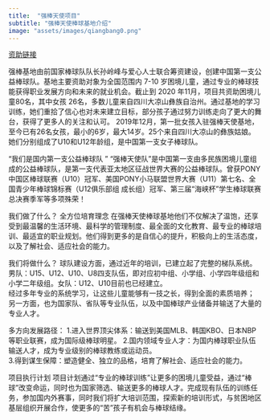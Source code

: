 ```yaml
---
title:  "强棒天使项目"
subtitle: "强棒天使棒球基地介绍"
image: "assets/images/qiangbang0.png"
---
```


[资助链接](https://gongyi.weibo.com/r/240756?u=7339886970&cu=5978816053)

强棒基地由前国家棒球队队长孙岭峰与爱心人士联合筹资建设，创建中国第一支公益棒球队。基地主要资助对象为全国范围内 7-10 岁困境儿童，通过专业的棒球技能获得职业发展方向和未来的就业机会。截止到 2020 年11月，项目共资助困境儿童80名，其中女孩 26名，多数儿童来自四川大凉山彝族自治州。通过基地的学习训练，她们重拾了信心也对未来建立目标，部分孩子通过努力训练走向了更大的舞台，获得了更多人的关注和认可。
2019年12月，第一批女孩入驻强棒天使基地，至今已有26名女孩，最小的6岁，最大14岁。25个来自四川大凉山的彝族姑娘。她们分别组成了U10和U12年龄组，是中国第一支女子棒球队。

“我们是国内第一支公益棒球队 ”
“强棒天使队”是中国第一支由多民族困境儿童组成的公益棒球队，是第一支代表亚太地区征战世界大赛的公益棒球队。曾获PONY中国区棒球联赛（U10）冠军、美国PONY小马联盟世界大赛（U11）第七名、全国青少年棒球锦标赛（U12俱乐部组 成长组）冠军、第三届“海峡杯”学生棒球联赛总决赛季军等多项殊荣！

我们做了什么？
全方位培育理念 
在强棒天使棒球基地他们不仅解决了温饱，还享受到最温馨的生活环境、最科学的管理制度、最全面的文化教育、最专业的棒球培训、最适宜的职业规划。他们得到更多的是自信心的提升，积极向上的生活态度，以及了解社会、适应社会的能力。

我们将做什么？
球队建设方面，通过近年的培训，已建立起了完整的梯队系统。男队：U15、U12、U10、U8四支队伍，即对应初中组、小学组、小学四年级组和小学二年级组。女队：U12、U10目前也已经建立。  
经过多年专业的系统学习，让这些儿童能够有一技之长，得到全面的素质培养； 另一方面，也为国家队、省队等专业队伍，以及中国棒球产业储备并输送了大量的专业人才。

多方向发展路径： 
1.进入世界顶尖体系：输送到美国MLB、韩国KBO、日本NBP等职业联赛，成为国际级棒球明星。 
2.国内领域专业人才：为国内棒球职业队伍输送人才，成为专业级别的棒球教练或运动员。  
3.得到谋生保障：塑造健全、独立的品格，培育了解社会、适应社会的能力。

项目执行计划
项目计划通过“专业的棒球训练”让更多的困境儿童受益，通过“棒球”改变命运，同时也为国家筛选、输送更多的棒球人才。完成现有队伍的训练任务，参加国内外赛事，同时我们将扩大培训范围，探索新的培训形式，与贫困地区基层组织开展合作，使更多的“苦”孩子有机会与棒球结缘。 

